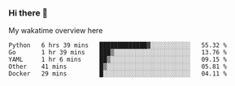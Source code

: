 ### Hi there 👋

<!--
**Jassy930/Jassy930** is a ✨ _special_ ✨ repository because its `README.md` (this file) appears on your GitHub profile.

Here are some ideas to get you started:

- 🔭 I’m currently working on ...
- 🌱 I’m currently learning ...
- 👯 I’m looking to collaborate on ...
- 🤔 I’m looking for help with ...
- 💬 Ask me about ...
- 📫 How to reach me: ...
- 😄 Pronouns: ...
- ⚡ Fun fact: ...
-->

My wakatime overview here
<!--START_SECTION:waka-->
```text
Python   6 hrs 39 mins   █████████████▓░░░░░░░░░░░   55.32 % 
Go       1 hr 39 mins    ███▒░░░░░░░░░░░░░░░░░░░░░   13.76 % 
YAML     1 hr 6 mins     ██▒░░░░░░░░░░░░░░░░░░░░░░   09.15 % 
Other    41 mins         █▒░░░░░░░░░░░░░░░░░░░░░░░   05.81 % 
Docker   29 mins         █░░░░░░░░░░░░░░░░░░░░░░░░   04.11 % 
```
<!--END_SECTION:waka-->
